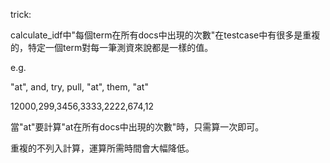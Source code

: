 trick:

calculate_idf中"每個term在所有docs中出現的次數"在testcase中有很多是重複的，特定一個term對每一筆測資來說都是一樣的值。

e.g.

"at", and, try, pull, "at", them, "at"

12000,299,3456,3333,2222,674,12

當"at"要計算"at在所有docs中出現的次數"時，只需算一次即可。

重複的不列入計算，運算所需時間會大幅降低。
